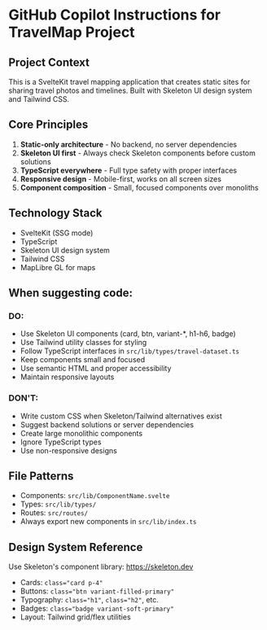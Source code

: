 # GitHub Copilot Instructions for TravelMap Project

## Project Context
This is a SvelteKit travel mapping application that creates static sites for sharing travel photos and timelines. Built with Skeleton UI design system and Tailwind CSS.

## Core Principles
1. **Static-only architecture** - No backend, no server dependencies
2. **Skeleton UI first** - Always check Skeleton components before custom solutions
3. **TypeScript everywhere** - Full type safety with proper interfaces
4. **Responsive design** - Mobile-first, works on all screen sizes
5. **Component composition** - Small, focused components over monoliths

## Technology Stack
- SvelteKit (SSG mode)
- TypeScript
- Skeleton UI design system
- Tailwind CSS
- MapLibre GL for maps

## When suggesting code:
### DO:
- Use Skeleton UI components (card, btn, variant-*, h1-h6, badge)
- Use Tailwind utility classes for styling
- Follow TypeScript interfaces in `src/lib/types/travel-dataset.ts`
- Keep components small and focused
- Use semantic HTML and proper accessibility
- Maintain responsive layouts

### DON'T:
- Write custom CSS when Skeleton/Tailwind alternatives exist
- Suggest backend solutions or server dependencies
- Create large monolithic components
- Ignore TypeScript types
- Use non-responsive designs

## File Patterns
- Components: `src/lib/ComponentName.svelte`
- Types: `src/lib/types/`
- Routes: `src/routes/`
- Always export new components in `src/lib/index.ts`

## Design System Reference
Use Skeleton's component library: https://skeleton.dev
- Cards: `class="card p-4"`
- Buttons: `class="btn variant-filled-primary"`
- Typography: `class="h1"`, `class="h2"`, etc.
- Badges: `class="badge variant-soft-primary"`
- Layout: Tailwind grid/flex utilities
